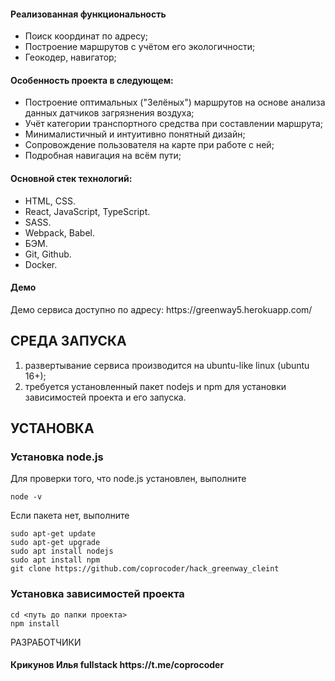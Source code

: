 <h4>Реализованная функциональность</h4>
<ul>
    <li>Поиск координат по адресу;</li>
    <li>Построение маршрутов с учётом его экологичности;</li>
    <li>Геокодер, навигатор;</li>
</ul> 
<h4>Особенность проекта в следующем:</h4>
<ul>
 <li>Построение оптимальных ("Зелёных") маршрутов на основе анализа данных датчиков загрязнения воздуха;</li>  
 <li>Учёт категории транспортного средства при составлении маршрута;</li>  
 <li>Минималистичный и интуитивно понятный дизайн;</li>
 <li>Сопровождение пользователя на карте при работе с ней;</li>
 <li>Подробная навигация на всём пути;</li>  
 </ul>
<h4>Основной стек технологий:</h4>
<ul>
	<li>HTML, CSS.</li>
	<li>React, JavaScript, TypeScript.</li>
	<li>SASS.</li>
	<li>Webpack, Babel.</li>
	<li>БЭМ.</li>
	<li>Git, Github.</li>
	<li>Docker.</li>
 </ul>
<h4>Демо</h4>
<p>Демо сервиса доступно по адресу: https://greenway5.herokuapp.com/ </p>


СРЕДА ЗАПУСКА
------------
1) развертывание сервиса производится на ubuntu-like linux (ubuntu 16+);
2) требуется установленный пакет nodejs и npm для установки зависимостей проекта и его запуска.


УСТАНОВКА
------------
### Установка node.js

Для проверки того, что node.js установлен, выполните
~~~
node -v
~~~

Если пакета нет, выполните
~~~
sudo apt-get update
sudo apt-get upgrade
sudo apt install nodejs
sudo apt install npm
git clone https://github.com/coprocoder/hack_greenway_cleint
~~~

### Установка зависимостей проекта

~~~
cd <путь до папки проекта>
npm install
~~~

РАЗРАБОТЧИКИ

<h4>Крикунов Илья fullstack https://t.me/coprocoder</h4>


